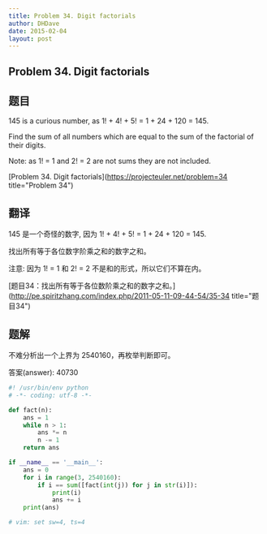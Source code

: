 ```yaml
---
title: Problem 34. Digit factorials
author: DHDave
date: 2015-02-04
layout: post
---
```


Problem 34. Digit factorials
-------------------------------

## 题目

145 is a curious number, as 1! + 4! + 5! = 1 + 24 + 120 = 145.

Find the sum of all numbers which are equal to the sum of the factorial of their digits.

Note: as 1! = 1 and 2! = 2 are not sums they are not included.

[Problem 34. Digit factorials](https://projecteuler.net/problem=34 title="Problem 34")

## 翻译

145 是一个奇怪的数字, 因为 1! + 4! + 5! = 1 + 24 + 120 = 145.

找出所有等于各位数字阶乘之和的数字之和。

注意: 因为 1! = 1 和 2! = 2 不是和的形式，所以它们不算在内。

[题目34：找出所有等于各位数阶乘之和的数字之和。](http://pe.spiritzhang.com/index.php/2011-05-11-09-44-54/35-34 title="题目34")

## 题解

不难分析出一个上界为 2540160，再枚举判断即可。

答案(answer): 40730

```python
#! /usr/bin/env python
# -*- coding: utf-8 -*-

def fact(n):
    ans = 1
    while n > 1:
        ans *= n
        n -= 1
    return ans

if __name__ == '__main__':
    ans = 0
    for i in range(3, 2540160):
        if i == sum([fact(int(j)) for j in str(i)]):
            print(i)
            ans += i
    print(ans)

# vim: set sw=4, ts=4
```
